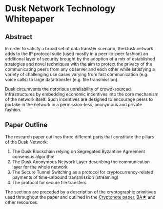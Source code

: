# Dusk Network Technology Whitepaper

## Abstract

In order to satisfy a broad set of data transfer scenario, the Dusk network adds to the IP protocol suite (used mostly in a peer-to-peer fashion) an additional layer of security brought by the adoption of a mix of established strategies and novel techniques with the aim to protect the privacy of the communicating peers from any observer and each other while satisfying a variety of challenging use cases varying from fast communication (e.g. voice calls) to large data transfer (e.g. file transmission).

Dusk circumvents the notorious unreliability of crowd-sourced infrastructures by embedding economic incentives into the core mechanism of the network itself. Such incentives are designed to encourage peers to partake in the network in a permission-less, anonymous and private fashion.

## Paper Outline

The research paper outlines three different parts that constitute the pillars of the Dusk Network:

1. The Dusk Blockchain relying on Segregated Byzantine Agreement consensus algorithm
2. The Dusk Anonymous Network Layer describing the communication layer for the whole network
3. The Secure Tunnel Switching as a protocol for cryptocurrency-related payments of time-unbound transmission (streaming)
4. The protocol for secure file transfers

The sections are preceded by a description of the cryptographic primitives used throughout the paper and outlined in the [Cryptonote paper](https://cryptonote.org/whitepaper.pdf), [BA★](https://arxiv.org/pdf/1607.01341) and other resources.
